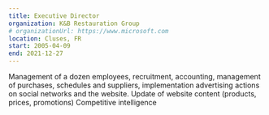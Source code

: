 ```yaml
---
title: Executive Director
organization: K&B Restauration Group
# organizationUrl: https://www.microsoft.com
location: Cluses, FR
start: 2005-04-09
end: 2021-12-27
---
```


Management of a dozen employees, recruitment, accounting,
management of purchases, schedules and suppliers, implementation
advertising actions on social networks and the website.
Update of website content (products, prices, promotions)
Competitive intelligence